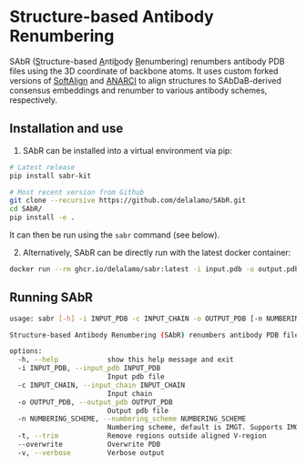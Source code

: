 # Structure-based Antibody Renumbering

SAbR (<u>S</U>tructure-based <u>A</u>nti<u>b</u>ody <u>R</u>enumbering) renumbers antibody PDB files using the 3D coordinate of backbone atoms. It uses custom forked versions of [SoftAlign](https://github.com/delalamo/SoftAlign) and [ANARCI](https://github.com/delalamo/ANARCI/tree/master) to align structures to SAbDaB-derived consensus embeddings and renumber to various antibody schemes, respectively.

## Installation and use

1. SAbR can be installed into a virtual environment via pip:

```bash
# Latest release
pip install sabr-kit

# Most recent version from Github
git clone --recursive https://github.com/delalamo/SAbR.git
cd SAbR/
pip install -e .
```

It can then be run using the `sabr` command (see below).

2. Alternatively, SAbR can be directly run with the latest docker container:

```bash
docker run --rm ghcr.io/delalamo/sabr:latest -i input.pdb -o output.pdb -c CHAIN_ID
```

## Running SAbR

```bash
usage: sabr [-h] -i INPUT_PDB -c INPUT_CHAIN -o OUTPUT_PDB [-n NUMBERING_SCHEME] [-t] [--overwrite] [-v]

Structure-based Antibody Renumbering (SAbR) renumbers antibody PDB files using the 3D coordinate of backbone atoms.

options:
  -h, --help            show this help message and exit
  -i INPUT_PDB, --input_pdb INPUT_PDB
                        Input pdb file
  -c INPUT_CHAIN, --input_chain INPUT_CHAIN
                        Input chain
  -o OUTPUT_PDB, --output_pdb OUTPUT_PDB
                        Output pdb file
  -n NUMBERING_SCHEME, --numbering_scheme NUMBERING_SCHEME
                        Numbering scheme, default is IMGT. Supports IMGT, Chothia, Kabat, Martin, AHo, and Wolfguy.
  -t, --trim            Remove regions outside aligned V-region
  --overwrite           Overwrite PDB
  -v, --verbose         Verbose output
```
